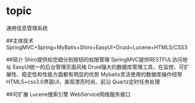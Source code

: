 # topic
通用信息管理系统


##主体技术
SpringMVC+Spring+MyBatis+Shiro+EasyUI+Druid+Lucene+HTML5/CSS3

##简介
Shiro提供给您细分到按钮的权限管理
SpringMVC提供RESTFUL访问地址
EasyUI统一的后台管理页面风格
Druid强大的数据库管理工具，在监控、可扩展性、稳定性和性能方面都有明显的优势
Mybatis灵活使用的数据库操作纽带
HTML5+css3.0界面UI，美观漂亮时尚、前沿
Quartz定时任务处理

##可扩展
Lucene搜索引擎
WebService网络服务接口
